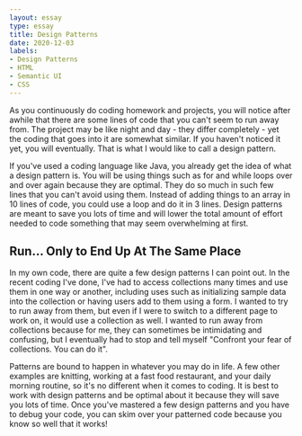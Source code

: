 ```yaml
---
layout: essay
type: essay
title: Design Patterns
date: 2020-12-03
labels:
- Design Patterns
- HTML
- Semantic UI
- CSS
---
```


As you continuously do coding homework and projects, you will notice after awhile that there are some lines of code that you can't seem to run away from. The project may be like night and day - they differ completely - yet the coding that goes into it are somewhat similar. If you haven't noticed it yet, you will eventually. That is what I would like to call a design pattern.

If you've used a coding language like Java, you already get the idea of what a design pattern is. You will be using things such as for and while loops over and over again because they are optimal. They do so much in such few lines that you can't avoid using them. Instead of adding things to an array in 10 lines of code, you could use a loop and do it in 3 lines. Design patterns are meant to save you lots of time and will lower the total amount of effort needed to code something that may seem overwhelming at first.

## Run... Only to End Up At The Same Place

In my own code, there are quite a few design patterns I can point out. In the recent coding I've done, I've had to access collections many times and use them in one way or another, including uses such as initializing sample data into the collection or having users add to them using a form. I wanted to try to run away from them, but even if I were to switch to a different page to work on, it would use a collection as well. I wanted to run away from collections because for me, they can sometimes be intimidating and confusing, but I eventually had to stop and tell myself "Confront your fear of collections. You can do it".

Patterns are bound to happen in whatever you may do in life. A few other examples are knitting, working at a fast food restaurant, and your daily morning routine, so it's no different when it comes to coding. It is best to work with design patterns and be optimal about it because they will save you lots of time. Once you've mastered a few design patterns and you have to debug your code, you can skim over your patterned code because you know so well that it works!

